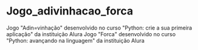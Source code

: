 # Jogo_adivinhacao_forca

Jogo "Adin=vinhação" desenvolvido no curso "Python: crie a sua primeira aplicação" da instituição Alura
Jogo "Forca" desenvolvido no curso "Python: avançando na linguagem" da instituição Alura


